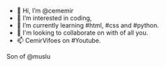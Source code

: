 - 👋 Hi, I’m @cememir
- 👀 I’m interested in coding,
- 🌱 I’m currently learning #html, #css and #python.
- 💞️ I'm looking to collaborate on with of all you.
- 📫 CemirVifoes on #Youtube.

Son of @muslu
